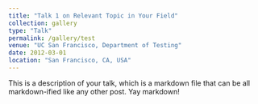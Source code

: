 ```yaml
---
title: "Talk 1 on Relevant Topic in Your Field"
collection: gallery
type: "Talk"
permalink: /gallery/test
venue: "UC San Francisco, Department of Testing"
date: 2012-03-01
location: "San Francisco, CA, USA"
---
```


This is a description of your talk, which is a markdown file that can be all markdown-ified like any other post. Yay markdown!
